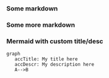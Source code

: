 ### Some markdown



### Some more markdown



### Mermaid with custom title/desc

```mermaid
graph
   accTitle: My title here
   accDescr: My description here
   A-->B
```
